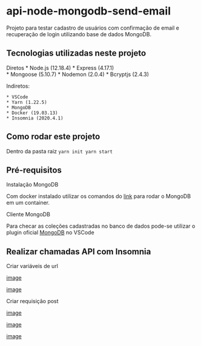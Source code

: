 # api-node-mongodb-send-email

Projeto para testar cadastro de usuários com confirmação de email e recuperação de login utilizando base de dados MongoDB.

## Tecnologias utilizadas neste projeto

Diretos
    * Node.js (12.18.4)
    * Express (4.17.1)  
    * Mongoose (5.10.7)
    * Nodemon (2.0.4)
    * Bcryptjs (2.4.3)
    
Indiretos:

    * VSCode
    * Yarn (1.22.5)
    * MongoDB
    * Docker (19.03.13)
    * Insomnia (2020.4.1)

## Como rodar este projeto

Dentro da pasta raiz
    `
    yarn init
    yarn start
    `

## Pré-requisitos

Instalação MongoDB

Com docker instalado utilizar os comandos do [link](https://gist.github.com/sganzerla/936fa20d3332c6107333e9aa969d5904) para rodar o MongoDB em um container.

Cliente MongoDB

Para checar as coleções cadastradas no banco de dados pode-se utilizar o plugin oficial [MongoDB](https://marketplace.visualstudio.com/items?itemName=mongodb.mongodb-vscode) no VSCode

## Realizar chamadas API com Insomnia

Criar variáveis de url

[image]('./resources/insomnia/environment1.png)

[image]('./resources/insomnia/environment2.png)

Criar requisição post 

[image]('./resources/insomnia/requestpost1.png')

[image]('./resources/insomnia/requestpost2.png')

[image]('./resources/insomnia/requestpost3.png')



